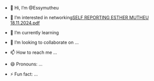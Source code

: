 - 👋 Hi, I’m @Essymutheu
- 👀 I’m interested in networking[SELF REPORTING ESTHER MUTHEU 18.11.2024.pdf](https://github.com/user-attachments/files/17795275/SELF.REPORTING.ESTHER.MUTHEU.18.11.2024.pdf)

- 🌱 I’m currently learning 
- 💞️ I’m looking to collaborate on ...
- 📫 How to reach me ...
- 😄 Pronouns: ...
- ⚡ Fun fact: ...

<!---
Essymutheu/Essymutheu is a ✨ special ✨ repository because its `README.md` (this file) appears on your GitHub profile.
You can click the Preview link to take a look at your changes.
--->
